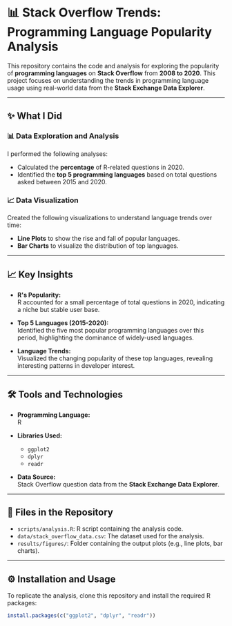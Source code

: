 # 📊 Stack Overflow Trends: Programming Language Popularity Analysis

This repository contains the code and analysis for exploring the popularity of **programming languages** on **Stack Overflow** from **2008 to 2020**. This project focuses on understanding the trends in programming language usage using real-world data from the **Stack Exchange Data Explorer**.

---

## ✨ What I Did

### 📊 **Data Exploration and Analysis**
I performed the following analyses:
- Calculated the **percentage** of R-related questions in 2020.
- Identified the **top 5 programming languages** based on total questions asked between 2015 and 2020.

### 📈 **Data Visualization**
Created the following visualizations to understand language trends over time:
- **Line Plots** to show the rise and fall of popular languages.
- **Bar Charts** to visualize the distribution of top languages.

---

## 📈 **Key Insights**
- **R's Popularity:**  
  R accounted for a small percentage of total questions in 2020, indicating a niche but stable user base.  

- **Top 5 Languages (2015-2020):**  
  Identified the five most popular programming languages over this period, highlighting the dominance of widely-used languages.  

- **Language Trends:**  
  Visualized the changing popularity of these top languages, revealing interesting patterns in developer interest.  

---

## 🛠️ **Tools and Technologies**
- **Programming Language:**  
  R

- **Libraries Used:**  
  - `ggplot2`
  - `dplyr`
  - `readr`

- **Data Source:**  
  Stack Overflow question data from the **Stack Exchange Data Explorer**.

---

## 📄 **Files in the Repository**
- `scripts/analysis.R`: R script containing the analysis code.
- `data/stack_overflow_data.csv`: The dataset used for the analysis.
- `results/figures/`: Folder containing the output plots (e.g., line plots, bar charts).

---

## ⚙️ **Installation and Usage**

To replicate the analysis, clone this repository and install the required R packages:

```r
install.packages(c("ggplot2", "dplyr", "readr"))
